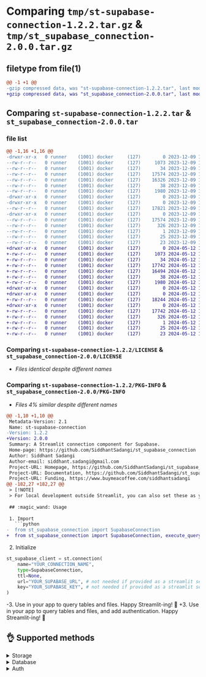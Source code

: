 # Comparing `tmp/st-supabase-connection-1.2.2.tar.gz` & `tmp/st_supabase_connection-2.0.0.tar.gz`

## filetype from file(1)

```diff
@@ -1 +1 @@
-gzip compressed data, was "st-supabase-connection-1.2.2.tar", last modified: Sat Dec  9 15:45:46 2023, max compression
+gzip compressed data, was "st_supabase_connection-2.0.0.tar", last modified: Sun May 12 11:47:01 2024, max compression
```

## Comparing `st-supabase-connection-1.2.2.tar` & `st_supabase_connection-2.0.0.tar`

### file list

```diff
@@ -1,16 +1,16 @@
-drwxr-xr-x   0 runner    (1001) docker     (127)        0 2023-12-09 15:45:45.999281 st-supabase-connection-1.2.2/
--rw-r--r--   0 runner    (1001) docker     (127)     1073 2023-12-09 15:45:38.000000 st-supabase-connection-1.2.2/LICENSE
--rw-r--r--   0 runner    (1001) docker     (127)       34 2023-12-09 15:45:38.000000 st-supabase-connection-1.2.2/MANIFEST.in
--rw-r--r--   0 runner    (1001) docker     (127)    17574 2023-12-09 15:45:45.999281 st-supabase-connection-1.2.2/PKG-INFO
--rw-r--r--   0 runner    (1001) docker     (127)    16326 2023-12-09 15:45:38.000000 st-supabase-connection-1.2.2/README.md
--rw-r--r--   0 runner    (1001) docker     (127)       38 2023-12-09 15:45:45.999281 st-supabase-connection-1.2.2/setup.cfg
--rw-r--r--   0 runner    (1001) docker     (127)     1980 2023-12-09 15:45:38.000000 st-supabase-connection-1.2.2/setup.py
-drwxr-xr-x   0 runner    (1001) docker     (127)        0 2023-12-09 15:45:45.995281 st-supabase-connection-1.2.2/src/
-drwxr-xr-x   0 runner    (1001) docker     (127)        0 2023-12-09 15:45:45.995281 st-supabase-connection-1.2.2/src/st_supabase_connection/
--rw-r--r--   0 runner    (1001) docker     (127)    17821 2023-12-09 15:45:38.000000 st-supabase-connection-1.2.2/src/st_supabase_connection/__init__.py
-drwxr-xr-x   0 runner    (1001) docker     (127)        0 2023-12-09 15:45:45.999281 st-supabase-connection-1.2.2/src/st_supabase_connection.egg-info/
--rw-r--r--   0 runner    (1001) docker     (127)    17574 2023-12-09 15:45:45.000000 st-supabase-connection-1.2.2/src/st_supabase_connection.egg-info/PKG-INFO
--rw-r--r--   0 runner    (1001) docker     (127)      326 2023-12-09 15:45:45.000000 st-supabase-connection-1.2.2/src/st_supabase_connection.egg-info/SOURCES.txt
--rw-r--r--   0 runner    (1001) docker     (127)        1 2023-12-09 15:45:45.000000 st-supabase-connection-1.2.2/src/st_supabase_connection.egg-info/dependency_links.txt
--rw-r--r--   0 runner    (1001) docker     (127)       25 2023-12-09 15:45:45.000000 st-supabase-connection-1.2.2/src/st_supabase_connection.egg-info/requires.txt
--rw-r--r--   0 runner    (1001) docker     (127)       23 2023-12-09 15:45:45.000000 st-supabase-connection-1.2.2/src/st_supabase_connection.egg-info/top_level.txt
+drwxr-xr-x   0 runner    (1001) docker     (127)        0 2024-05-12 11:47:01.684188 st_supabase_connection-2.0.0/
+-rw-r--r--   0 runner    (1001) docker     (127)     1073 2024-05-12 11:46:54.000000 st_supabase_connection-2.0.0/LICENSE
+-rw-r--r--   0 runner    (1001) docker     (127)       34 2024-05-12 11:46:54.000000 st_supabase_connection-2.0.0/MANIFEST.in
+-rw-r--r--   0 runner    (1001) docker     (127)    17742 2024-05-12 11:47:01.684188 st_supabase_connection-2.0.0/PKG-INFO
+-rw-r--r--   0 runner    (1001) docker     (127)    16494 2024-05-12 11:46:54.000000 st_supabase_connection-2.0.0/README.md
+-rw-r--r--   0 runner    (1001) docker     (127)       38 2024-05-12 11:47:01.684188 st_supabase_connection-2.0.0/setup.cfg
+-rw-r--r--   0 runner    (1001) docker     (127)     1980 2024-05-12 11:46:54.000000 st_supabase_connection-2.0.0/setup.py
+drwxr-xr-x   0 runner    (1001) docker     (127)        0 2024-05-12 11:47:01.680188 st_supabase_connection-2.0.0/src/
+drwxr-xr-x   0 runner    (1001) docker     (127)        0 2024-05-12 11:47:01.680188 st_supabase_connection-2.0.0/src/st_supabase_connection/
+-rw-r--r--   0 runner    (1001) docker     (127)    18244 2024-05-12 11:46:54.000000 st_supabase_connection-2.0.0/src/st_supabase_connection/__init__.py
+drwxr-xr-x   0 runner    (1001) docker     (127)        0 2024-05-12 11:47:01.684188 st_supabase_connection-2.0.0/src/st_supabase_connection.egg-info/
+-rw-r--r--   0 runner    (1001) docker     (127)    17742 2024-05-12 11:47:01.000000 st_supabase_connection-2.0.0/src/st_supabase_connection.egg-info/PKG-INFO
+-rw-r--r--   0 runner    (1001) docker     (127)      326 2024-05-12 11:47:01.000000 st_supabase_connection-2.0.0/src/st_supabase_connection.egg-info/SOURCES.txt
+-rw-r--r--   0 runner    (1001) docker     (127)        1 2024-05-12 11:47:01.000000 st_supabase_connection-2.0.0/src/st_supabase_connection.egg-info/dependency_links.txt
+-rw-r--r--   0 runner    (1001) docker     (127)       25 2024-05-12 11:47:01.000000 st_supabase_connection-2.0.0/src/st_supabase_connection.egg-info/requires.txt
+-rw-r--r--   0 runner    (1001) docker     (127)       23 2024-05-12 11:47:01.000000 st_supabase_connection-2.0.0/src/st_supabase_connection.egg-info/top_level.txt
```

### Comparing `st-supabase-connection-1.2.2/LICENSE` & `st_supabase_connection-2.0.0/LICENSE`

 * *Files identical despite different names*

### Comparing `st-supabase-connection-1.2.2/PKG-INFO` & `st_supabase_connection-2.0.0/PKG-INFO`

 * *Files 4% similar despite different names*

```diff
@@ -1,10 +1,10 @@
 Metadata-Version: 2.1
 Name: st-supabase-connection
-Version: 1.2.2
+Version: 2.0.0
 Summary: A Streamlit connection component for Supabase.
 Home-page: https://github.com/SiddhantSadangi/st_supabase_connection
 Author: Siddhant Sadangi
 Author-email: siddhant.sadangi@gmail.com
 Project-URL: Homepage, https://github.com/SiddhantSadangi/st_supabase_connection
 Project-URL: Documentation, https://github.com/SiddhantSadangi/st_supabase_connection/blob/main/README.md
 Project-URL: Funding, https://www.buymeacoffee.com/siddhantsadangi
@@ -182,27 +182,27 @@
 > [!NOTE]  
 > For local development outside Streamlit, you can also set these as your environment variables (recommended), or pass these to the `url` and `key` args of `st.connection()`.
 
 ## :magic_wand: Usage
 
 1. Import
   ```python
-  from st_supabase_connection import SupabaseConnection
+  from st_supabase_connection import SupabaseConnection, execute_query
   ```
 2. Initialize
   ```python
   st_supabase_client = st.connection(
       name="YOUR_CONNECTION_NAME",
       type=SupabaseConnection,
       ttl=None,
       url="YOUR_SUPABASE_URL", # not needed if provided as a streamlit secret
       key="YOUR_SUPABASE_KEY", # not needed if provided as a streamlit secret
   )
   ```
-3. Use in your app to query tables and files. Happy Streamlit-ing! :balloon:
+3. Use in your app to query tables and files, and add authentication. Happy Streamlit-ing! :balloon:
 
 ## :ok_hand: Supported methods
 <details close>
 <summary> Storage </summary>
 <ul>
     <li> <code>delete_bucket()</code> </li>
     <li> <code>empty_bucket()</code> </li>
@@ -221,15 +221,15 @@
 </ul> 
 
 </details>
 
 <details close>
 <summary> Database </summary>
 <ul>
-    <li> <code>query()</code> - Runs a cached SELECT query </li>
+    <li> <code>execute_query()</code> - Executes the passed query with caching enabled. </li>
     <li> All methods supported by <a href="https://postgrest-py.readthedocs.io/en/latest/api/request_builders.html">postgrest-py</a>.
 </details>
 
 <details>
 <summary> Auth </summary>
 <ul>
     All methods supported by <a href="https://supabase.com/docs/reference/python/auth-signup">Supabase's Python API </a>.
@@ -324,40 +324,45 @@
 ```python
 >>> st_supabase_client.delete_bucket("new_bucket")
 {'message': 'Successfully deleted'}
 ```
 ### :file_cabinet: Database operations
 #### Simple query 
 ```python
->>> st_supabase_client.query("*", table="countries", ttl=0).execute()
+>>> execute_query(st_supabase_client.table("countries").select("*"), ttl=0)
 APIResponse(
     data=[
         {"id": 1, "name": "Afghanistan"},
         {"id": 2, "name": "Albania"},
         {"id": 3, "name": "Algeria"},
     ],
     count=None,
 )
 ```
 #### Query with join
 ```python
->>> st_supabase_client.query("name, teams(name)", table="users",  count="exact", ttl="1h").execute()
+>>> execute_query(
+        st_supabase_client.table("users").select("name, teams(name)", count="exact"), 
+        ttl="1h",
+    )
+    
 APIResponse(
     data=[
         {"name": "Kiran", "teams": [{"name": "Green"}, {"name": "Blue"}]},
         {"name": "Evan", "teams": [{"name": "Blue"}]},
     ],
-    count=None,
+    count=2,
 )
 ```
 #### Filter through foreign tables
 ```python
->>> st_supabase_client.query("name, countries(*)", count="exact", table="cities", ttl=None).eq(
-        "countries.name", "Curaçao"
-    ).execute()
+>>> execute_query(
+        st_supabase_client.table("cities").select("name, countries(*)", count="exact").eq("countries.name", "Curaçao"),
+        ttl=None,
+    )
 
 APIResponse(
     data=[
         {
             "name": "Kralendijk",
             "countries": {
                 "id": 2,
@@ -372,17 +377,21 @@
     ],
     count=2,
 )
 ```
 
 #### Insert rows
 ```python
->>> st_supabase_client.table("countries").insert(
-        [{"name": "Wakanda", "iso2": "WK"}, {"name": "Wadiya", "iso2": "WD"}], count="None"
-    ).execute()
+>>> execute_query(
+        st_supabase_client.table("countries").insert(
+            [{"name": "Wakanda", "iso2": "WK"}, {"name": "Wadiya", "iso2": "WD"}], count="None"
+        ),
+        ttl=0,
+    )
+    
 APIResponse(
     data=[
         {
             "id": 250,
             "name": "Wakanda",
             "iso2": "WK",
             "iso3": None,
```

### Comparing `st-supabase-connection-1.2.2/README.md` & `st_supabase_connection-2.0.0/README.md`

 * *Files 2% similar despite different names*

```diff
@@ -154,27 +154,27 @@
 > [!NOTE]  
 > For local development outside Streamlit, you can also set these as your environment variables (recommended), or pass these to the `url` and `key` args of `st.connection()`.
 
 ## :magic_wand: Usage
 
 1. Import
   ```python
-  from st_supabase_connection import SupabaseConnection
+  from st_supabase_connection import SupabaseConnection, execute_query
   ```
 2. Initialize
   ```python
   st_supabase_client = st.connection(
       name="YOUR_CONNECTION_NAME",
       type=SupabaseConnection,
       ttl=None,
       url="YOUR_SUPABASE_URL", # not needed if provided as a streamlit secret
       key="YOUR_SUPABASE_KEY", # not needed if provided as a streamlit secret
   )
   ```
-3. Use in your app to query tables and files. Happy Streamlit-ing! :balloon:
+3. Use in your app to query tables and files, and add authentication. Happy Streamlit-ing! :balloon:
 
 ## :ok_hand: Supported methods
 <details close>
 <summary> Storage </summary>
 <ul>
     <li> <code>delete_bucket()</code> </li>
     <li> <code>empty_bucket()</code> </li>
@@ -193,15 +193,15 @@
 </ul> 
 
 </details>
 
 <details close>
 <summary> Database </summary>
 <ul>
-    <li> <code>query()</code> - Runs a cached SELECT query </li>
+    <li> <code>execute_query()</code> - Executes the passed query with caching enabled. </li>
     <li> All methods supported by <a href="https://postgrest-py.readthedocs.io/en/latest/api/request_builders.html">postgrest-py</a>.
 </details>
 
 <details>
 <summary> Auth </summary>
 <ul>
     All methods supported by <a href="https://supabase.com/docs/reference/python/auth-signup">Supabase's Python API </a>.
@@ -296,40 +296,45 @@
 ```python
 >>> st_supabase_client.delete_bucket("new_bucket")
 {'message': 'Successfully deleted'}
 ```
 ### :file_cabinet: Database operations
 #### Simple query 
 ```python
->>> st_supabase_client.query("*", table="countries", ttl=0).execute()
+>>> execute_query(st_supabase_client.table("countries").select("*"), ttl=0)
 APIResponse(
     data=[
         {"id": 1, "name": "Afghanistan"},
         {"id": 2, "name": "Albania"},
         {"id": 3, "name": "Algeria"},
     ],
     count=None,
 )
 ```
 #### Query with join
 ```python
->>> st_supabase_client.query("name, teams(name)", table="users",  count="exact", ttl="1h").execute()
+>>> execute_query(
+        st_supabase_client.table("users").select("name, teams(name)", count="exact"), 
+        ttl="1h",
+    )
+    
 APIResponse(
     data=[
         {"name": "Kiran", "teams": [{"name": "Green"}, {"name": "Blue"}]},
         {"name": "Evan", "teams": [{"name": "Blue"}]},
     ],
-    count=None,
+    count=2,
 )
 ```
 #### Filter through foreign tables
 ```python
->>> st_supabase_client.query("name, countries(*)", count="exact", table="cities", ttl=None).eq(
-        "countries.name", "Curaçao"
-    ).execute()
+>>> execute_query(
+        st_supabase_client.table("cities").select("name, countries(*)", count="exact").eq("countries.name", "Curaçao"),
+        ttl=None,
+    )
 
 APIResponse(
     data=[
         {
             "name": "Kralendijk",
             "countries": {
                 "id": 2,
@@ -344,17 +349,21 @@
     ],
     count=2,
 )
 ```
 
 #### Insert rows
 ```python
->>> st_supabase_client.table("countries").insert(
-        [{"name": "Wakanda", "iso2": "WK"}, {"name": "Wadiya", "iso2": "WD"}], count="None"
-    ).execute()
+>>> execute_query(
+        st_supabase_client.table("countries").insert(
+            [{"name": "Wakanda", "iso2": "WK"}, {"name": "Wadiya", "iso2": "WD"}], count="None"
+        ),
+        ttl=0,
+    )
+    
 APIResponse(
     data=[
         {
             "id": 250,
             "name": "Wakanda",
             "iso2": "WK",
             "iso3": None,
```

### Comparing `st-supabase-connection-1.2.2/setup.py` & `st_supabase_connection-2.0.0/setup.py`

 * *Files identical despite different names*

### Comparing `st-supabase-connection-1.2.2/src/st_supabase_connection/__init__.py` & `st_supabase_connection-2.0.0/src/st_supabase_connection/__init__.py`

 * *Files 4% similar despite different names*

```diff
@@ -1,21 +1,26 @@
 import mimetypes
 import os
 import urllib
 from datetime import timedelta
 from io import BytesIO
 from pathlib import Path
-from typing import Literal, Optional, Tuple, Union, types
+from typing import Literal, Optional, Tuple, Union
 
-from postgrest import SyncSelectRequestBuilder, types
+from postgrest import (
+    APIResponse,
+    SyncFilterRequestBuilder,
+    SyncQueryRequestBuilder,
+    SyncSelectRequestBuilder,
+)
 from streamlit import cache_data, cache_resource
 from streamlit.connections import BaseConnection
 from supabase import Client, create_client
 
-__version__ = "1.2.2"
+__version__ = "2.0.0"
 
 
 class SupabaseConnection(BaseConnection[Client]):
     """
     Connects a streamlit app to Supabase Storage and Database
 
     Attributes
@@ -62,41 +67,14 @@
 
         self.client = create_client(url, key)
         self.table = self.client.table
         self.auth = self.client.auth
         self.delete_bucket = self.client.storage.delete_bucket
         self.empty_bucket = self.client.storage.empty_bucket
 
-    def query(
-        self,
-        *columns: str,
-        table: str,
-        count: Optional[types.CountMethod] = None,
-        ttl: Optional[Union[float, timedelta, str]] = None,
-    ) -> SyncSelectRequestBuilder:
-        """Run a SELECT query.
-
-        Parameters
-        ----------
-        *columns : str
-            The names of the columns to fetch.
-        table : str
-            The table to run the query on.
-        count : str
-            The method to use to get the count of rows returned. Defaults to `None`.
-        ttl : float, timedelta, str, or None
-            The maximum time to keep an entry in the cache. Defaults to `None` (cache never expires).
-        """
-
-        @cache_resource(ttl=ttl)
-        def _query(_self, *columns, table, count):
-            return _self.client.table(table).select(*columns, count=count)
-
-        return _query(self, *columns, table=table, count=count)
-
     def get_bucket(
         self,
         bucket_id: str,
         ttl: Optional[Union[float, timedelta, str]] = None,
     ):
         """Retrieves the details of an existing storage bucket.
 
@@ -497,7 +475,42 @@
                 response = self.client.storage.from_(bucket_id)._request(
                     "PUT",
                     final_url,
                     files=_file,
                 )
 
         return response.json()
+
+
+def execute_query(
+    query: Union[SyncSelectRequestBuilder, SyncQueryRequestBuilder, SyncFilterRequestBuilder],
+    ttl: Optional[Union[float, timedelta, str]] = None,
+) -> APIResponse:
+    """Execute the query.
+    This function is a wrapper around the `query.execute()` method, with caching enabled.
+    This works with all types of queries, but caching may lead to unexpected results when running DML queries.
+
+    It is recommended to set `ttl` to 0 for DML queries (insert, update, upsert, delete) to avoid caching issues.
+
+    Parameters
+    ----------
+    query : SyncSelectRequestBuilder, SyncQueryRequestBuilder, SyncFilterRequestBuilder
+        The query to execute. Can contain any number of chained filters and operators.
+    ttl : float, timedelta, str, or None
+        The maximum time to keep an entry in the cache. Defaults to `None` (cache never expires).
+    """
+
+    def _hash_func(x):
+        return hash(x.path + str(x.params))
+
+    @cache_resource(
+        ttl=ttl,
+        hash_funcs={
+            SyncSelectRequestBuilder: _hash_func,
+            SyncQueryRequestBuilder: _hash_func,
+            SyncFilterRequestBuilder: _hash_func,
+        },
+    )
+    def _execute(query):
+        return query.execute()
+
+    return _execute(query)
```

### Comparing `st-supabase-connection-1.2.2/src/st_supabase_connection.egg-info/PKG-INFO` & `st_supabase_connection-2.0.0/src/st_supabase_connection.egg-info/PKG-INFO`

 * *Files 4% similar despite different names*

```diff
@@ -1,10 +1,10 @@
 Metadata-Version: 2.1
 Name: st-supabase-connection
-Version: 1.2.2
+Version: 2.0.0
 Summary: A Streamlit connection component for Supabase.
 Home-page: https://github.com/SiddhantSadangi/st_supabase_connection
 Author: Siddhant Sadangi
 Author-email: siddhant.sadangi@gmail.com
 Project-URL: Homepage, https://github.com/SiddhantSadangi/st_supabase_connection
 Project-URL: Documentation, https://github.com/SiddhantSadangi/st_supabase_connection/blob/main/README.md
 Project-URL: Funding, https://www.buymeacoffee.com/siddhantsadangi
@@ -182,27 +182,27 @@
 > [!NOTE]  
 > For local development outside Streamlit, you can also set these as your environment variables (recommended), or pass these to the `url` and `key` args of `st.connection()`.
 
 ## :magic_wand: Usage
 
 1. Import
   ```python
-  from st_supabase_connection import SupabaseConnection
+  from st_supabase_connection import SupabaseConnection, execute_query
   ```
 2. Initialize
   ```python
   st_supabase_client = st.connection(
       name="YOUR_CONNECTION_NAME",
       type=SupabaseConnection,
       ttl=None,
       url="YOUR_SUPABASE_URL", # not needed if provided as a streamlit secret
       key="YOUR_SUPABASE_KEY", # not needed if provided as a streamlit secret
   )
   ```
-3. Use in your app to query tables and files. Happy Streamlit-ing! :balloon:
+3. Use in your app to query tables and files, and add authentication. Happy Streamlit-ing! :balloon:
 
 ## :ok_hand: Supported methods
 <details close>
 <summary> Storage </summary>
 <ul>
     <li> <code>delete_bucket()</code> </li>
     <li> <code>empty_bucket()</code> </li>
@@ -221,15 +221,15 @@
 </ul> 
 
 </details>
 
 <details close>
 <summary> Database </summary>
 <ul>
-    <li> <code>query()</code> - Runs a cached SELECT query </li>
+    <li> <code>execute_query()</code> - Executes the passed query with caching enabled. </li>
     <li> All methods supported by <a href="https://postgrest-py.readthedocs.io/en/latest/api/request_builders.html">postgrest-py</a>.
 </details>
 
 <details>
 <summary> Auth </summary>
 <ul>
     All methods supported by <a href="https://supabase.com/docs/reference/python/auth-signup">Supabase's Python API </a>.
@@ -324,40 +324,45 @@
 ```python
 >>> st_supabase_client.delete_bucket("new_bucket")
 {'message': 'Successfully deleted'}
 ```
 ### :file_cabinet: Database operations
 #### Simple query 
 ```python
->>> st_supabase_client.query("*", table="countries", ttl=0).execute()
+>>> execute_query(st_supabase_client.table("countries").select("*"), ttl=0)
 APIResponse(
     data=[
         {"id": 1, "name": "Afghanistan"},
         {"id": 2, "name": "Albania"},
         {"id": 3, "name": "Algeria"},
     ],
     count=None,
 )
 ```
 #### Query with join
 ```python
->>> st_supabase_client.query("name, teams(name)", table="users",  count="exact", ttl="1h").execute()
+>>> execute_query(
+        st_supabase_client.table("users").select("name, teams(name)", count="exact"), 
+        ttl="1h",
+    )
+    
 APIResponse(
     data=[
         {"name": "Kiran", "teams": [{"name": "Green"}, {"name": "Blue"}]},
         {"name": "Evan", "teams": [{"name": "Blue"}]},
     ],
-    count=None,
+    count=2,
 )
 ```
 #### Filter through foreign tables
 ```python
->>> st_supabase_client.query("name, countries(*)", count="exact", table="cities", ttl=None).eq(
-        "countries.name", "Curaçao"
-    ).execute()
+>>> execute_query(
+        st_supabase_client.table("cities").select("name, countries(*)", count="exact").eq("countries.name", "Curaçao"),
+        ttl=None,
+    )
 
 APIResponse(
     data=[
         {
             "name": "Kralendijk",
             "countries": {
                 "id": 2,
@@ -372,17 +377,21 @@
     ],
     count=2,
 )
 ```
 
 #### Insert rows
 ```python
->>> st_supabase_client.table("countries").insert(
-        [{"name": "Wakanda", "iso2": "WK"}, {"name": "Wadiya", "iso2": "WD"}], count="None"
-    ).execute()
+>>> execute_query(
+        st_supabase_client.table("countries").insert(
+            [{"name": "Wakanda", "iso2": "WK"}, {"name": "Wadiya", "iso2": "WD"}], count="None"
+        ),
+        ttl=0,
+    )
+    
 APIResponse(
     data=[
         {
             "id": 250,
             "name": "Wakanda",
             "iso2": "WK",
             "iso3": None,
```

